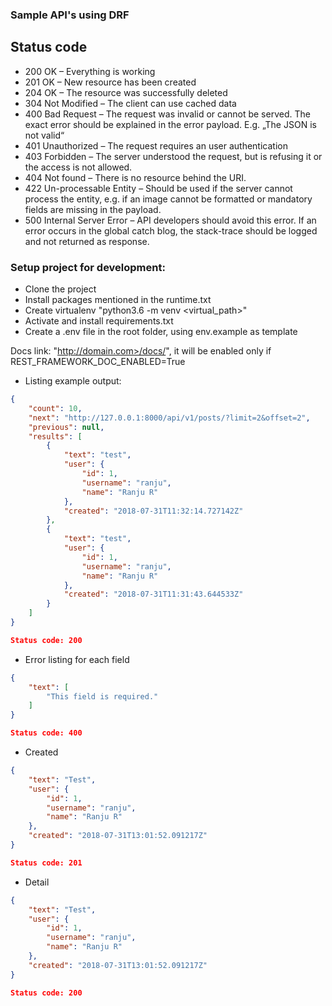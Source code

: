 ### Sample API's using DRF

## Status code
- 200	OK – Everything is working
- 201	OK – New resource has been created
- 204	OK – The resource was successfully deleted	
- 304	Not Modified – The client can use cached data	
- 400	Bad Request – The request was invalid or cannot be served. The exact error should be explained in the error payload. E.g. „The JSON is not valid“
- 401	Unauthorized – The request requires an user authentication
- 403	Forbidden – The server understood the request, but is refusing it or the access is not allowed.
- 404	Not found – There is no resource behind the URI.
- 422	Un-processable Entity – Should be used if the server cannot process the entity, e.g. if an image cannot be formatted or mandatory fields are missing in the payload.
- 500	Internal Server Error – API developers should avoid this error. If an error occurs in the global catch blog, the stack-trace should be logged and not returned as response.


### Setup project for development:

- Clone the project
- Install packages mentioned in the runtime.txt
- Create virtualenv  "python3.6 -m venv <virtual_path>"
- Activate and install requirements.txt
- Create a .env file in the root folder, using env.example as template

Docs link: "http://domain.com>/docs/", it will be enabled only if REST_FRAMEWORK_DOC_ENABLED=True

* Listing example output:
```json
{
    "count": 10,
    "next": "http://127.0.0.1:8000/api/v1/posts/?limit=2&offset=2",
    "previous": null,
    "results": [
        {
            "text": "test",
            "user": {
                "id": 1,
                "username": "ranju",
                "name": "Ranju R"
            },
            "created": "2018-07-31T11:32:14.727142Z"
        },
        {
            "text": "test",
            "user": {
                "id": 1,
                "username": "ranju",
                "name": "Ranju R"
            },
            "created": "2018-07-31T11:31:43.644533Z"
        }
    ]
}

Status code: 200
```

* Error listing for each field
```json
{
    "text": [
        "This field is required."
    ]
}

Status code: 400
```

* Created 
```json
{
    "text": "Test",
    "user": {
        "id": 1,
        "username": "ranju",
        "name": "Ranju R"
    },
    "created": "2018-07-31T13:01:52.091217Z"
}

Status code: 201
```

* Detail 
```json
{
    "text": "Test",
    "user": {
        "id": 1,
        "username": "ranju",
        "name": "Ranju R"
    },
    "created": "2018-07-31T13:01:52.091217Z"
}

Status code: 200
```